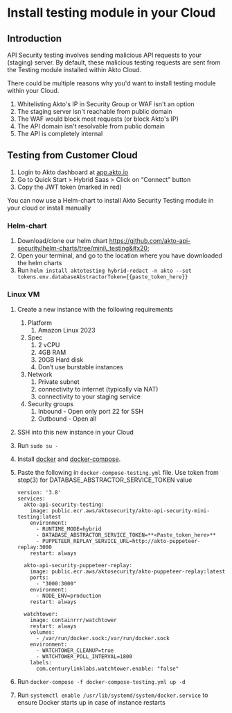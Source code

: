 # Install testing module in your Cloud

## Introduction

API Security testing involves sending malicious API requests to your (staging) server. By default, these malicious testing requests are sent from the Testing module installed within  Akto Cloud.&#x20;

There could be multiple reasons why you'd want to install testing module within your Cloud.&#x20;

1. Whitelisting Akto's IP in Security Group or WAF isn't an option
2. The staging server isn't reachable from public domain
3. The WAF would block most requests (or block Akto's IP)
4. The API domain isn't resolvable from public domain
5. The API is completely internal

## Testing from Customer Cloud

1. Login to Akto dashboard at [app.akto.io](http://app.akto.io)
2. Go to Quick Start > Hybrid Saas > Click on “Connect” button
3. Copy the JWT token (marked in red)

You can now use a Helm-chart to install Akto Security Testing module in your cloud or install manually

### Helm-chart

1. Download/clone our helm chart https://github.com/akto-api-security/helm-charts/tree/mini\_testing&#x20;
2. Open your terminal, and go to the location where you have downloaded the helm charts&#x20;
3. Run `helm install aktotesting hybrid-redact -n akto --set tokens.env.databaseAbstractorToken={{paste_token_here}}`

### Linux VM

1. Create a new instance with the following requirements
   1. Platform
      1. Amazon Linux 2023
   2. Spec
      1. 2 vCPU
      2. 4GB RAM
      3. 20GB Hard disk
      4. Don’t use burstable instances
   3. Network
      1. Private subnet
      2. connectivity to internet (typically via NAT)
      3. connectivity to your staging service
   4. Security groups
      1. Inbound - Open only port 22 for SSH
      2. Outbound - Open all
2. SSH into this new instance in your Cloud
3. Run `sudo su -`
4. Install [docker](https://github.com/akto-api-security/infra/blob/feature/quick-setup/get-docker.sh) and [docker-compose](https://github.com/akto-api-security/infra/blob/feature/quick-setup/get-docker-compose.sh).
5.  Paste the following in `docker-compose-testing.yml` file. Use token from step(3) for DATABASE\_ABSTRACTOR\_SERVICE\_TOKEN value

    ```
    version: '3.8'
    services:
      akto-api-security-testing:
        image: public.ecr.aws/aktosecurity/akto-api-security-mini-testing:latest
        environment:
          - RUNTIME_MODE=hybrid
          - DATABASE_ABSTRACTOR_SERVICE_TOKEN=**<Paste_token_here>**
          - PUPPETEER_REPLAY_SERVICE_URL=http://akto-puppeteer-replay:3000
        restart: always

      akto-api-security-puppeteer-replay:
        image: public.ecr.aws/aktosecurity/akto-puppeteer-replay:latest
        ports:
          - "3000:3000"
        environment:
          - NODE_ENV=production
        restart: always

      watchtower:
        image: containrrr/watchtower
        restart: always
        volumes:
          - /var/run/docker.sock:/var/run/docker.sock
        environment:
          - WATCHTOWER_CLEANUP=true
          - WATCHTOWER_POLL_INTERVAL=1800
        labels:
          com.centurylinklabs.watchtower.enable: "false"
    ```
6. Run `docker-compose -f docker-compose-testing.yml up -d`
7. Run `systemctl enable /usr/lib/systemd/system/docker.service` to ensure Docker starts up in case of instance restarts
